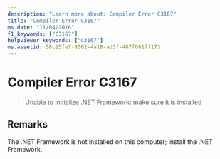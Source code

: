 ```yaml
---
description: "Learn more about: Compiler Error C3167"
title: "Compiler Error C3167"
ms.date: "11/04/2016"
f1_keywords: ["C3167"]
helpviewer_keywords: ["C3167"]
ms.assetid: 58c25fe7-8562-4a18-ad3f-487f081ff173
---
```

# Compiler Error C3167

> Unable to initialize .NET Framework: make sure it is installed

## Remarks

The .NET Framework is not installed on this computer; install the .NET Framework.
